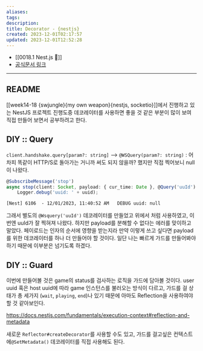 ```yaml
---
aliases: 
tags: 
description:
title: Decorator - {nestjs}
created: 2023-12-01T02:17:57
updated: 2023-12-01T12:52:28
---
```

- [[0018.1 Nest.js 🪺]]
- [공식문서 링크](https://docs.nestjs.com/custom-decorators)
___

## README

[[week14-18 {swjungle}{my own weapon}{nestjs, socketio}]]에서 진행하고 있는 NestJS 프로젝트 진행도중 데코레이터를 사용하면 좋을 것 같은 부분이 많이 보여 직접 만들어 보면서 공부하려고 한다.

## DIY :: Query

`client.handshake.query[param?: string]` ⟶ `@WSQuery(param?: string)` : 어차피 똑같이 HTTP/S로 돌아가는 거니까 써도 되지 않을까? 했지만 직접 찍어보니 null이 나왔다.

```ts
@SubscribeMessage('stop')
async stop(client: Socket, payload: { cur_time: Date }, @Query('uuId') uuid: string) {
	Logger.debug('uuid: ' + uuid);
```

```
[Nest] 6106  - 12/01/2023, 11:40:52 AM   DEBUG uuid: null
```

그래서 별도의 `@Wsquery('uuId')` 데코레이터를 만들었고 위에서 처럼 사용하였고, 이번엔 uuId가 잘 찍혀져 나왔다. 하지만 payload를 분해할 수 없다는 에러를 맞이하고 말았다. 페이로드는 인자의 순서에 영향을 받는지라 만약 이렇게 쓰고 싶다면 payload를 위한 데코레이터를 하나 더 만들어야 할 것이다. 일단 나는 빠르게 가드를 만들어봐야 하기 때문에 이부분은 넘기도록 하겠다.

## DIY :: Guard

이번에 만들어볼 것은 game의 status를 검사하는 로직을 가드에 담아볼 것이다. user uuid 혹은 host uuid에 따라 game 인스턴스를 불러오는 방식이 다르고, 가드를 걸 상태가 총 세가지 (`wait`, `playing`, `end`)나 있기 때문에 아마도 Reflection을 사용하여야 할 것 같아보인다.

<https://docs.nestjs.com/fundamentals/execution-context#reflection-and-metadata>

새로운 `Reflector#createDecorator`를 사용할 수도 있고, 가드를 걸고싶은 컨텍스트에`@SetMetadata()` 데코레이터를 직접 사용해도 된다. 
